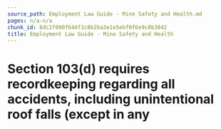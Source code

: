 ```yaml
---
source_path: Employment Law Guide - Mine Safety and Health.md
pages: n/a-n/a
chunk_id: 8dc2f090f644f1c8b2ba3e1e5ebf0f6e9c0b3042
title: Employment Law Guide - Mine Safety and Health
---
```

# Section 103(d) requires recordkeeping regarding all accidents, including unintentional roof falls (except in any

